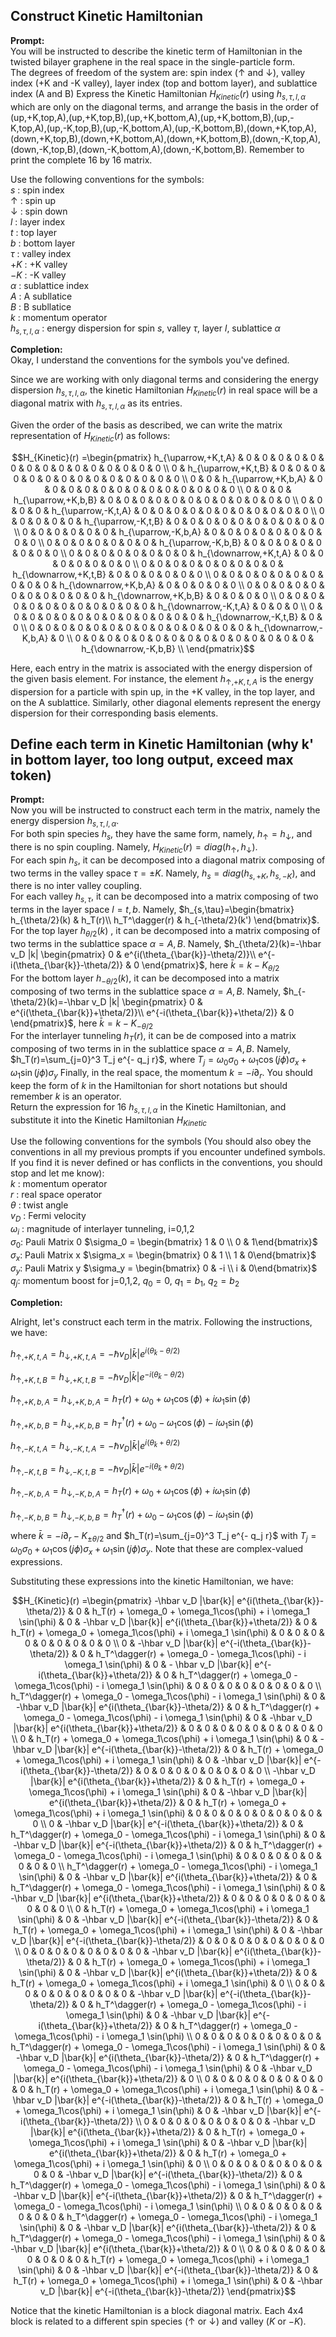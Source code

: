 



## Construct Kinetic Hamiltonian
**Prompt:**  
You will be instructed to describe the kinetic term of Hamiltonian in the twisted bilayer graphene in the real space in the single-particle form.   
The degrees of freedom of the system are: spin index ($\uparrow$ and $\downarrow$), valley index (+K and -K valley), layer index (top and bottom layer), and sublattice index (A and B) 
Express the Kinetic Hamiltonian $H_{Kinetic}(r)$ using $h_{s,\tau,l,\alpha}$ which are only on the diagonal terms, and arrange the basis in the order of (up,+K,top,A),(up,+K,top,B),(up,+K,bottom,A),(up,+K,bottom,B),(up,-K,top,A),(up,-K,top,B),(up,-K,bottom,A),(up,-K,bottom,B),(down,+K,top,A),(down,+K,top,B),(down,+K,bottom,A),(down,+K,bottom,B),(down,-K,top,A),(down,-K,top,B),(down,-K,bottom,A),(down,-K,bottom,B).
Remember to print the complete 16 by 16 matrix.

Use the following conventions for the symbols:  
$s$ : spin index   
$\uparrow$ : spin up   
$\downarrow$ : spin down   
$l$ : layer index   
$t$ : top layer  
$b$ : bottom layer  
$\tau$ : valley index  
$+K$ : +K valley  
$-K$ : -K valley  
$\alpha$ : sublattice index  
$A$ : A subllatice  
$B$ : B subllatice  
$k$ : momentum operator  
$h_{s,\tau,l,\alpha}$ : energy dispersion for spin $s$, valley $\tau$, layer $l$, sublattice $\alpha$    

**Completion:**  
Okay, I understand the conventions for the symbols you've defined.

Since we are working with only diagonal terms and considering the energy dispersion $h_{s,\tau,l,\alpha}$, the kinetic Hamiltonian $H_{Kinetic}(r)$ in real space will be a diagonal matrix with $h_{s,\tau,l,\alpha}$ as its entries.

Given the order of the basis as described, we can write the matrix representation of $H_{Kinetic}(r)$ as follows:

$$H_{Kinetic}(r) =\begin{pmatrix}
h_{\uparrow,+K,t,A} & 0 & 0 & 0 & 0 & 0 & 0 & 0 & 0 & 0 & 0 & 0 & 0 & 0 & 0 & 0 \\
0 & h_{\uparrow,+K,t,B} & 0 & 0 & 0 & 0 & 0 & 0 & 0 & 0 & 0 & 0 & 0 & 0 & 0 & 0 \\
0 & 0 & h_{\uparrow,+K,b,A} & 0 & 0 & 0 & 0 & 0 & 0 & 0 & 0 & 0 & 0 & 0 & 0 & 0 \\
0 & 0 & 0 & h_{\uparrow,+K,b,B} & 0 & 0 & 0 & 0 & 0 & 0 & 0 & 0 & 0 & 0 & 0 & 0 \\
0 & 0 & 0 & 0 & h_{\uparrow,-K,t,A} & 0 & 0 & 0 & 0 & 0 & 0 & 0 & 0 & 0 & 0 & 0 \\
0 & 0 & 0 & 0 & 0 & h_{\uparrow,-K,t,B} & 0 & 0 & 0 & 0 & 0 & 0 & 0 & 0 & 0 & 0 \\
0 & 0 & 0 & 0 & 0 & 0 & h_{\uparrow,-K,b,A} & 0 & 0 & 0 & 0 & 0 & 0 & 0 & 0 & 0 \\
0 & 0 & 0 & 0 & 0 & 0 & 0 & h_{\uparrow,-K,b,B} & 0 & 0 & 0 & 0 & 0 & 0 & 0 & 0 \\
0 & 0 & 0 & 0 & 0 & 0 & 0 & 0 & h_{\downarrow,+K,t,A} & 0 & 0 & 0 & 0 & 0 & 0 & 0 \\
0 & 0 & 0 & 0 & 0 & 0 & 0 & 0 & 0 & h_{\downarrow,+K,t,B} & 0 & 0 & 0 & 0 & 0 & 0 \\
0 & 0 & 0 & 0 & 0 & 0 & 0 & 0 & 0 & 0 & h_{\downarrow,+K,b,A} & 0 & 0 & 0 & 0 & 0 \\
0 & 0 & 0 & 0 & 0 & 0 & 0 & 0 & 0 & 0 & 0 & h_{\downarrow,+K,b,B} & 0 & 0 & 0 & 0 \\
0 & 0 & 0 & 0 & 0 & 0 & 0 & 0 & 0 & 0 & 0 & 0 & h_{\downarrow,-K,t,A} & 0 & 0 & 0 \\
0 & 0 & 0 & 0 & 0 & 0 & 0 & 0 & 0 & 0 & 0 & 0 & 0 & h_{\downarrow,-K,t,B} & 0 & 0 \\
0 & 0 & 0 & 0 & 0 & 0 & 0 & 0 & 0 & 0 & 0 & 0 & 0 & 0 & h_{\downarrow,-K,b,A} & 0 \\
0 & 0 & 0 & 0 & 0 & 0 & 0 & 0 & 0 & 0 & 0 & 0 & 0 & 0 & 0 & h_{\downarrow,-K,b,B} \\
\end{pmatrix}$$

Here, each entry in the matrix is associated with the energy dispersion of the given basis element. For instance, the element $h_{\uparrow,+K,t,A}$ is the energy dispersion for a particle with spin up, in the +K valley, in the top layer, and on the A sublattice. Similarly, other diagonal elements represent the energy dispersion for their corresponding basis elements.


## Define each term in Kinetic Hamiltonian (why k' in bottom layer, too long output, exceed max token)
**Prompt:**  
Now you will be instructed to construct each term in the matrix, namely the energy dispersion $h_{s,\tau,l,\alpha}$.  
For both spin species $h_{s}$, they have the same form, namely, $h_{\uparrow}=h_{\downarrow}$, and there is no spin coupling. Namely, $H_{Kinetic}(r) = diag(h_{\uparrow},h_{\downarrow})$.  
For each spin $h_{s}$, it can be decomposed into a diagonal matrix composing of two terms in the valley space $\tau=\pm K$. Namely, $h_{s}=diag(h_{s,+K}, h_{s,-K})$, and there is no inter valley coupling.  
For each valley $h_{s,\tau}$, it can be decomposed into a matrix composing of two terms in the layer space $l=t,b$. Namely, $`h_{s,\tau}=\begin{bmatrix} h_{\theta/2}(k) & h_T(r)\\
h_T^\dagger(r) & h_{-\theta/2}(k') \end{bmatrix}`$.
For the top layer $h_{\theta/2}(k)$ , it can be decomposed into a matrix composing of two terms in the sublattice space $\alpha=A,B$. Namely, $`h_{\theta/2}(k)=-\hbar v_D |k| \begin{pmatrix}  0 & e^{i(\theta_{\bar{k}}-\theta/2)}\\ e^{-i(\theta_{\bar{k}}-\theta/2)} & 0 \end{pmatrix}`$, here $\bar{k}= k-K_{\theta/2}$  
For the bottom layer $h_{-\theta/2}(k)$, it can be decomposed into a matrix composing of two terms in the sublattice space $\alpha=A,B$. Namely, $`h_{-\theta/2}(k)=-\hbar v_D |k| \begin{pmatrix}  0 & e^{i(\theta_{\bar{k}}+\theta/2)}\\ e^{-i(\theta_{\bar{k}}+\theta/2)} & 0 \end{pmatrix}`$, here $\bar{k}= k-K_{-\theta/2}$  
For the interlayer tunneling $h_T(r)$, it can be de composed into a matrix composing of two terms in in the sublattice space $\alpha=A,B$. Namely, $h_T(r)=\sum_{j=0}^3 T_j e^{- q_j r}$, where $T_j=\omega_0 \sigma_0 + \omega_1 \cos(j\phi)\sigma_x + \omega_1 \sin(j\phi)\sigma_y$
Finally, in the real space, the momentum $k=-i \partial_r$. You should keep the form of $k$ in the Hamiltonian for short notations but should remember $k$ is an operator.  
Return the expression for 16 $h_{s,\tau,l,\alpha}$ in the Kinetic Hamiltonian, and substitute it into the Kinetic Hamiltonian $H_{Kinetic}$  

Use the following conventions for the symbols (You should also obey the conventions in all my previous prompts if you encounter undefined symbols. If you find it is never defined or has conflicts in the conventions, you should stop and let me know):  
$k$ : momentum operator  
$r$ : real space operator  
$\theta$ : twist angle  
$v_D$ : Fermi velocity  
$\omega_i$ :  magnitude of interlayer tunneling, i=0,1,2  
$\sigma_0$: Pauli Matrix 0 $`\sigma_0 = \begin{bmatrix} 1 & 0 \\ 0 & 1\end{bmatrix}`$  
$\sigma_x$: Pauli Matrix x $`\sigma_x = \begin{bmatrix} 0 & 1 \\ 1 & 0\end{bmatrix}`$  
$\sigma_y$: Pauli Matrix y $`\sigma_y = \begin{bmatrix} 0 & -i \\ i & 0\end{bmatrix}`$  
$q_j$: momentum boost for j=0,1,2, $q_0=0$, $q_1=b_1$, $q_2=b_2$


**Completion:**  

Alright, let's construct each term in the matrix. Following the instructions, we have:

$h_{\uparrow,+K,t,A} = h_{\downarrow,+K,t,A} = -\hbar v_D |\bar{k}| e^{i(\theta_{\bar{k}}-\theta/2)}$

$h_{\uparrow,+K,t,B} = h_{\downarrow,+K,t,B} = -\hbar v_D |\bar{k}| e^{-i(\theta_{\bar{k}}-\theta/2)}$

$h_{\uparrow,+K,b,A} = h_{\downarrow,+K,b,A} = h_T(r) + \omega_0 + \omega_1\cos(\phi) + i \omega_1 \sin(\phi)$

$h_{\uparrow,+K,b,B} = h_{\downarrow,+K,b,B} = h_T^\dagger(r) + \omega_0 - \omega_1\cos(\phi) - i \omega_1 \sin(\phi)$

$h_{\uparrow,-K,t,A} = h_{\downarrow,-K,t,A} = -\hbar v_D |\bar{k}| e^{i(\theta_{\bar{k}}+\theta/2)}$

$h_{\uparrow,-K,t,B} = h_{\downarrow,-K,t,B} = -\hbar v_D |\bar{k}| e^{-i(\theta_{\bar{k}}+\theta/2)}$

$h_{\uparrow,-K,b,A} = h_{\downarrow,-K,b,A} = h_T(r) + \omega_0 + \omega_1\cos(\phi) + i \omega_1 \sin(\phi)$

$h_{\uparrow,-K,b,B} = h_{\downarrow,-K,b,B} = h_T^\dagger(r) + \omega_0 - \omega_1\cos(\phi) - i \omega_1 \sin(\phi)$

where $\bar{k}=-i \partial_r -K_{\pm \theta/2}$ and $h_T(r)=\sum_{j=0}^3 T_j e^{- q_j r}$ with $T_j=\omega_0 \sigma_0 + \omega_1 \cos(j\phi)\sigma_x + \omega_1 \sin(j\phi)\sigma_y$. Note that these are complex-valued expressions.

Substituting these expressions into the kinetic Hamiltonian, we have:

$$H_{Kinetic}(r) =\begin{pmatrix}
-\hbar v_D |\bar{k}| e^{i(\theta_{\bar{k}}-\theta/2)} & 0 & h_T(r) + \omega_0 + \omega_1\cos(\phi) + i \omega_1 \sin(\phi) & 0 & -\hbar v_D |\bar{k}| e^{i(\theta_{\bar{k}}+\theta/2)} & 0 & h_T(r) + \omega_0 + \omega_1\cos(\phi) + i \omega_1 \sin(\phi) & 0 & 0 & 0 & 0 & 0 & 0 & 0 & 0 & 0 \\
0 & -\hbar v_D |\bar{k}| e^{-i(\theta_{\bar{k}}-\theta/2)} & 0 & h_T^\dagger(r) + \omega_0 - \omega_1\cos(\phi) - i \omega_1 \sin(\phi) & 0 & - \hbar v_D |\bar{k}| e^{-i(\theta_{\bar{k}}+\theta/2)} & 0 & h_T^\dagger(r) + \omega_0 - \omega_1\cos(\phi) - i \omega_1 \sin(\phi) & 0 & 0 & 0 & 0 & 0 & 0 & 0 & 0 \\
h_T^\dagger(r) + \omega_0 - \omega_1\cos(\phi) - i \omega_1 \sin(\phi) & 0 & -\hbar v_D |\bar{k}| e^{i(\theta_{\bar{k}}-\theta/2)} & 0 & h_T^\dagger(r) + \omega_0 - \omega_1\cos(\phi) - i \omega_1 \sin(\phi) & 0 & -\hbar v_D |\bar{k}| e^{i(\theta_{\bar{k}}+\theta/2)} & 0 & 0 & 0 & 0 & 0 & 0 & 0 & 0 & 0 \\
0 & h_T(r) + \omega_0 + \omega_1\cos(\phi) + i \omega_1 \sin(\phi) & 0 & -\hbar v_D |\bar{k}| e^{-i(\theta_{\bar{k}}-\theta/2)} & 0 & h_T(r) + \omega_0 + \omega_1\cos(\phi) + i \omega_1 \sin(\phi) & 0 & -\hbar v_D |\bar{k}| e^{-i(\theta_{\bar{k}}-\theta/2)} & 0 & 0 & 0 & 0 & 0 & 0 & 0 & 0 \\
-\hbar v_D |\bar{k}| e^{i(\theta_{\bar{k}}+\theta/2)} & 0 & h_T(r) + \omega_0 + \omega_1\cos(\phi) + i \omega_1 \sin(\phi) & 0 & -\hbar v_D |\bar{k}| e^{i(\theta_{\bar{k}}+\theta/2)} & 0 & h_T(r) + \omega_0 + \omega_1\cos(\phi) + i \omega_1 \sin(\phi) & 0 & 0 & 0 & 0 & 0 & 0 & 0 & 0 & 0 \\
0 & -\hbar v_D |\bar{k}| e^{-i(\theta_{\bar{k}}+\theta/2)} & 0 & h_T^\dagger(r) + \omega_0 - \omega_1\cos(\phi) - i \omega_1 \sin(\phi) & 0 & -\hbar v_D |\bar{k}| e^{-i(\theta_{\bar{k}}+\theta/2)} & 0 & h_T^\dagger(r) + \omega_0 - \omega_1\cos(\phi) - i \omega_1 \sin(\phi) & 0 & 0 & 0 & 0 & 0 & 0 & 0 & 0 \\
h_T^\dagger(r) + \omega_0 - \omega_1\cos(\phi) - i \omega_1 \sin(\phi) & 0 & -\hbar v_D |\bar{k}| e^{i(\theta_{\bar{k}}+\theta/2)} & 0 & h_T^\dagger(r)  + \omega_0 - \omega_1\cos(\phi) - i \omega_1 \sin(\phi) & 0 & -\hbar v_D |\bar{k}| e^{i(\theta_{\bar{k}}+\theta/2)} & 0 & 0 & 0 & 0 & 0 & 0 & 0 & 0 & 0 \\
0 & h_T(r) + \omega_0 + \omega_1\cos(\phi) + i \omega_1 \sin(\phi) & 0 & -\hbar v_D |\bar{k}| e^{-i(\theta_{\bar{k}}-\theta/2)} & 0 & h_T(r) + \omega_0 + \omega_1\cos(\phi) + i \omega_1 \sin(\phi) & 0 & -\hbar v_D |\bar{k}| e^{-i(\theta_{\bar{k}}-\theta/2)} & 0 & 0 & 0 & 0 & 0 & 0 & 0 & 0 \\
0 & 0 & 0 & 0 & 0 & 0 & 0 & 0 & -\hbar v_D |\bar{k}| e^{i(\theta_{\bar{k}}-\theta/2)} & 0 & h_T(r) + \omega_0 + \omega_1\cos(\phi) + i \omega_1 \sin(\phi) & 0 & -\hbar v_D |\bar{k}| e^{i(\theta_{\bar{k}}+\theta/2)} & 0 & h_T(r) + \omega_0 + \omega_1\cos(\phi) + i \omega_1 \sin(\phi) & 0 \\
0 & 0 & 0 & 0 & 0 & 0 & 0 & 0 & 0 & -\hbar v_D |\bar{k}| e^{-i(\theta_{\bar{k}}-\theta/2)} & 0 & h_T^\dagger(r) + \omega_0 - \omega_1\cos(\phi) - i \omega_1 \sin(\phi) & 0 & -\hbar v_D |\bar{k}| e^{-i(\theta_{\bar{k}}+\theta/2)} & 0 & h_T^\dagger(r) + \omega_0 - \omega_1\cos(\phi) - i \omega_1 \sin(\phi) \\
0 & 0 & 0 & 0 & 0 & 0 & 0 & 0 & h_T^\dagger(r) + \omega_0 - \omega_1\cos(\phi) - i \omega_1 \sin(\phi) & 0 & -\hbar v_D |\bar{k}| e^{i(\theta_{\bar{k}}-\theta/2)} & 0 & h_T^\dagger(r) + \omega_0 - \omega_1\cos(\phi) - i \omega_1 \sin(\phi) & 0 & -\hbar v_D |\bar{k}| e^{i(\theta_{\bar{k}}+\theta/2)} & 0 \\
0 & 0 & 0 & 0 & 0 & 0 & 0 & 0 & 0 & h_T(r) + \omega_0 + \omega_1\cos(\phi) + i \omega_1 \sin(\phi) & 0 & -\hbar v_D |\bar{k}| e^{-i(\theta_{\bar{k}}-\theta/2)} & 0 & h_T(r) + \omega_0 + \omega_1\cos(\phi) + i \omega_1 \sin(\phi) & 0 & -\hbar v_D |\bar{k}| e^{-i(\theta_{\bar{k}}-\theta/2)} \\
0 & 0 & 0 & 0 & 0 & 0 & 0 & 0 & -\hbar v_D |\bar{k}| e^{i(\theta_{\bar{k}}+\theta/2)} & 0 & h_T(r) + \omega_0 + \omega_1\cos(\phi) + i \omega_1 \sin(\phi) & 0 & -\hbar v_D |\bar{k}| e^{i(\theta_{\bar{k}}+\theta/2)} & 0 & h_T(r) + \omega_0 + \omega_1\cos(\phi) + i \omega_1 \sin(\phi) & 0 \\
0 & 0 & 0 & 0 & 0 & 0 & 0 & 0 & 0 & -\hbar v_D |\bar{k}| e^{-i(\theta_{\bar{k}}-\theta/2)} & 0 & h_T^\dagger(r) + \omega_0 - \omega_1\cos(\phi) - i \omega_1 \sin(\phi) & 0 & -\hbar v_D |\bar{k}| e^{-i(\theta_{\bar{k}}+\theta/2)} & 0 & h_T^\dagger(r) + \omega_0 - \omega_1\cos(\phi) - i \omega_1 \sin(\phi) \\
0 & 0 & 0 & 0 & 0 & 0 & 0 & 0 & h_T^\dagger(r) + \omega_0 - \omega_1\cos(\phi) - i \omega_1 \sin(\phi) & 0 & -\hbar v_D |\bar{k}| e^{i(\theta_{\bar{k}}-\theta/2)} & 0 & h_T^\dagger(r) + \omega_0 - \omega_1\cos(\phi) - i \omega_1 \sin(\phi) & 0 & -\hbar v_D |\bar{k}| e^{i(\theta_{\bar{k}}+\theta/2)} & 0 \\
0 & 0 & 0 & 0 & 0 & 0 & 0 & 0 & 0 & h_T(r) + \omega_0 + \omega_1\cos(\phi) + i \omega_1 \sin(\phi) & 0 & -\hbar v_D |\bar{k}| e^{-i(\theta_{\bar{k}}-\theta/2)} & 0 & h_T(r) + \omega_0 + \omega_1\cos(\phi) + i \omega_1 \sin(\phi) & 0 & -\hbar v_D |\bar{k}| e^{-i(\theta_{\bar{k}}-\theta/2)}
\end{pmatrix}$$

Notice that the kinetic Hamiltonian is a block diagonal matrix. Each 4x4 block is related to a different spin species ($\uparrow$ or $\downarrow$) and valley ($K$ or $-K$).

